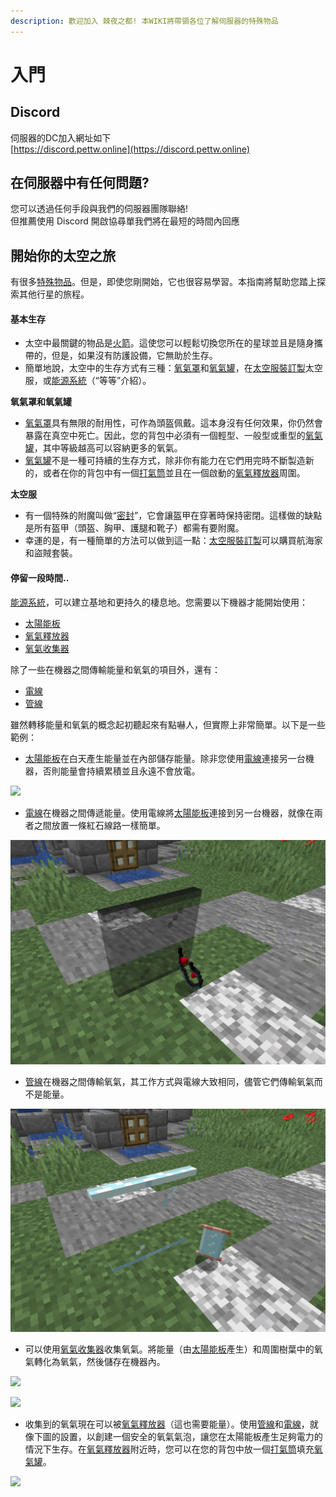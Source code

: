 ```yaml
---
description: 歡迎加入 棘夜之都! 本WIKI將帶領各位了解伺服器的特殊物品
---
```


# 入門

## Discord

伺服器的DC加入網址如下\
[https://discord.pettw.online](https://discord.pettw.online)

## 在伺服器中有任何問題?

您可以透過任何手段與我們的伺服器團隊聯絡!\
但推薦使用 Discord 開啟協尋單我們將在最短的時間內回應

## 開始你的太空之旅

有很多[特殊物品](space/itemlist.md)。但是，即使您剛開始，它也很容易學習。本指南將幫助您踏上探索其他行星的旅程。

#### 基本生存

* 太空中最關鍵的物品是[火箭](item/rocket.md)。這使您可以輕鬆切換您所在的星球並且是隨身攜帶的，但是，如果沒有防護設備，它無助於生存。
* 簡單地說，太空中的生存方式有三種：[氧氣罩](item/oxygen-mask.md)和[氧氣罐](item/oxygen-tank.md)，在[太空服裝訂製](item/suit-fabricator.md)太空服，或[能源系統](space/energy-systems.md)（“等等”介紹）。

**氧氣罩和氧氣罐**

* [氧氣罩](item/oxygen-mask.md)具有無限的耐用性，可作為頭盔佩戴。這本身沒有任何效果，你仍然會暴露在真空中死亡。因此，您的背包中必須有一個輕型、一般型或重型的[氧氣罐](item/oxygen-tank.md)，其中等級越高可以容納更多的氧氣。
* [氧氣罐](item/oxygen-tank.md)不是一種可持續的生存方式，除非你有能力在它們用完時不斷製造新的，或者在你的背包中有一個[打氣筒](item/oxygen-refiller.md)並且在一個啟動的[氧氣釋放器](item/Oxygen-Bubble-Distributor.md)周圍。

**太空服**

* 有一個特殊的附魔叫做“[密封](te-shu-fu-mo/airtight.md)”，它會讓盔甲在穿著時保持密閉。這樣做的缺點是所有盔甲（頭盔、胸甲、護腿和靴子）都需有要附魔。
* 幸運的是，有一種簡單的方法可以做到這一點：[太空服裝訂製](item/suit-fabricator.md)可以購買航海家和盜賊套裝。

#### 停留一段時間..

[能源系統](space/energy-systems.md)，可以建立基地和更持久的棲息地。您需要以下機器才能開始使用：

* [太陽能板](item/Solar-Panel.md)
* [氧氣釋放器](item/Oxygen-Bubble-Distributor.md)
* [氧氣收集器](item/Oxygen-Collector.md)

除了一些在機器之間傳輸能量和氧氣的項目外，還有：

* [電線](item/Wire.md)
* [管線](item/Pipe.md)

雖然轉移能量和氧氣的概念起初聽起來有點嚇人，但實際上非常簡單。以下是一些範例：

* [太陽能板](item/Solar-Panel.md)在白天產生能量並在內部儲存能量。除非您使用[電線](item/Wire.md)連接另一台機器，否則能量會持續累積並且永遠不會放電。

![](https://camo.githubusercontent.com/06f0c8a2404aa8fcecdcb59258422d9bf12efbd5ab13e0e32686b71bf66bbb4c/68747470733a2f2f692e696d6775722e636f6d2f4654567265574f2e706e67)

* [電線](item/Wire.md)在機器之間傳遞能量。使用電線將[太陽能板](item/Solar-Panel.md)連接到另一台機器，就像在兩者之間放置一條紅石線路一樣簡單。

![](<.gitbook/assets/image (1).png>)



* [管線](item/Pipe.md)在機器之間傳輸氧氣，其工作方式與電線大致相同，儘管它們傳輸氧氣而不是能量。

![](<.gitbook/assets/image (2).png>)



* 可以使用[氧氣收集器](item/Oxygen-Collector.md)收集氧氣。將能量（由[太陽能板](item/Solar-Panel.md)產生）和周圍樹葉中的氧氣轉化為氧氣，然後儲存在機器內。

![](https://camo.githubusercontent.com/58e54fe244fad55491be59f257d6598158d50d7d56255fc154f34e26e7d3c370/68747470733a2f2f692e696d6775722e636f6d2f4a5a527a7365472e706e67)

![](https://camo.githubusercontent.com/1f0820413d0a557b590ae47be9e003d4a4eae964e659b9a06115811f6cf8c79a/68747470733a2f2f692e696d6775722e636f6d2f6c3042456d49512e706e67)

* 收集到的氧氣現在可以被[氧氣釋放器](item/Oxygen-Bubble-Distributor.md)（這也需要能量）。使用[管線](item/Pipe.md)和[電線](item/Wire.md)，就像下圖的設置，以創建一個安全的氧氣氣泡，讓您在太陽能板產生足夠電力的情況下生存。在[氧氣釋放器](item/Oxygen-Bubble-Distributor.md)附近時，您可以在您的背包中放一個[打氣筒](item/oxygen-refiller.md)填充[氧氣罐](item/oxygen-tank.md)。

![](https://camo.githubusercontent.com/f4ada4942ec00449fdcc3db5cb284edc474a5a3d36fc041075768d110050cd84/68747470733a2f2f692e696d6775722e636f6d2f5a364e63347a532e706e67)

#### &#x20;

